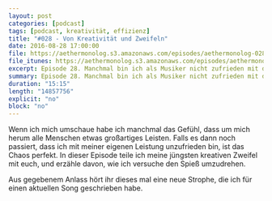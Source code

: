 ```yaml
---
layout: post
categories: [podcast]
tags: [podcast, kreativität, effizienz]
title: "#028 - Von Kreativität und Zweifeln"
date: 2016-08-28 17:00:00
file: https://aethermonolog.s3.amazonaws.com/episodes/aethermonolog-028.mp3
file_itunes: https://aethermonolog.s3.amazonaws.com/episodes/aethermonolog-028.m4a
excerpt: Episode 28. Manchmal bin ich als Musiker nicht zufrieden mit der Qualität meiner Ideen. In dieser Folge spreche ich über meine letzten Erfahrungen mit kreativem Zweifeln und wie ich versuche das Eis zu brechen. Aus gegebenem Anlass hört ihr dieses mal eine neue Strophe, die ich für einen aktuellen Song geschrieben habe.
summary: Episode 28. Manchmal bin ich als Musiker nicht zufrieden mit der Qualität meiner Ideen. In dieser Folge spreche ich über meine letzten Erfahrungen mit kreativem Zweifeln und wie ich versuche das Eis zu brechen. Aus gegebenem Anlass hört ihr dieses mal eine neue Strophe, die ich für einen aktuellen Song geschrieben habe. Mehr Details zur Sendung findest du auf <a href="http://aethermonolog.de">aethermonolog.de</a>.
duration: "15:15"
length: "14857756"
explicit: "no"
block: "no"
---
```


Wenn ich mich umschaue habe ich manchmal das Gefühl, dass um mich herum alle Menschen etwas großartiges Leisten. Falls es dann noch passiert, dass ich mit meiner eigenen Leistung unzufrieden bin, ist das Chaos perfekt.
In dieser Episode teile ich meine jüngsten kreativen Zweifel mit euch, und erzähle davon, wie ich versuche den Spieß umzudrehen.

Aus gegebenem Anlass hört ihr dieses mal eine neue Strophe, die ich für einen aktuellen Song geschrieben habe.
